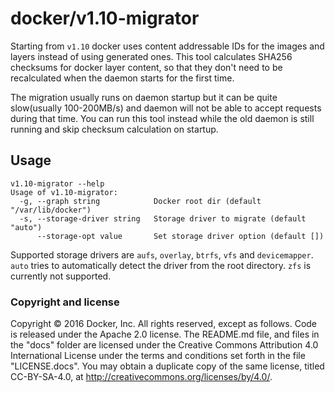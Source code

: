 # docker/v1.10-migrator

Starting from `v1.10` docker uses content addressable IDs for the images and layers instead of using generated ones. This tool calculates SHA256 checksums for docker layer content, so that they don't need to be recalculated when the daemon starts for the first time.

The migration usually runs on daemon startup but it can be quite slow(usually 100-200MB/s) and daemon will not be able to accept requests during that time. You can run this tool instead while the old daemon is still running and skip checksum calculation on startup.

## Usage

```
v1.10-migrator --help
Usage of v1.10-migrator:
  -g, --graph string            Docker root dir (default "/var/lib/docker")
  -s, --storage-driver string   Storage driver to migrate (default "auto")
      --storage-opt value       Set storage driver option (default [])
```

Supported storage drivers are `aufs`, `overlay`, `btrfs`, `vfs` and `devicemapper`. `auto` tries to automatically detect the driver from the root directory. `zfs` is currently not supported.

### Copyright and license

Copyright © 2016 Docker, Inc. All rights reserved, except as follows. Code
is released under the Apache 2.0 license. The README.md file, and files in the
"docs" folder are licensed under the Creative Commons Attribution 4.0
International License under the terms and conditions set forth in the file
"LICENSE.docs". You may obtain a duplicate copy of the same license, titled
CC-BY-SA-4.0, at http://creativecommons.org/licenses/by/4.0/.
